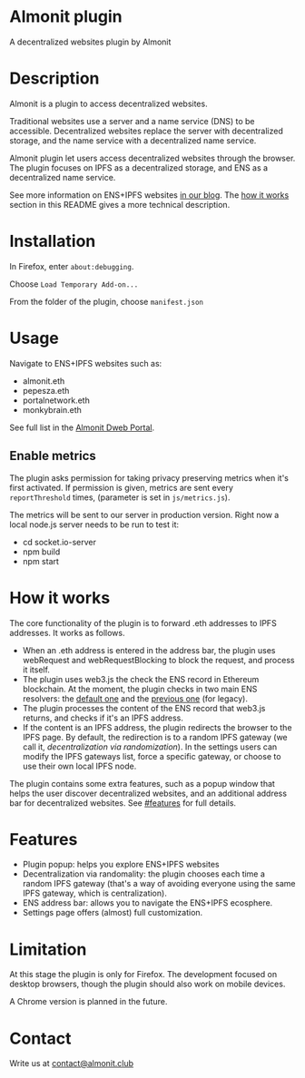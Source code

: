 # Almonit plugin
A decentralized websites plugin by Almonit

# Description
Almonit is a plugin to access decentralized websites.

Traditional websites use a server and a name service (DNS) to be accessible. Decentralized websites replace the server with decentralized storage, and the name service with a decentralized name service.

Almonit plugin let users access decentralized websites through the browser. The plugin focuses on IPFS as a decentralized storage, and ENS as a decentralized name service. 

See more information on ENS+IPFS websites [in our blog](http://almonit.club/blog/ens+ipfs/ENSIPFS-Part-1-Introduction.html). The [how it works](#how-it-works) section in this README gives a more technical description.

# Installation
In Firefox, enter `about:debugging`.

Choose `Load Temporary Add-on...`

From the folder of the plugin, choose `manifest.json`

# Usage
Navigate to ENS+IPFS websites such as:
- almonit.eth
- pepesza.eth
- portalnetwork.eth
- monkybrain.eth

See full list in the [Almonit Dweb Portal](http://almonit.club/).

## Enable metrics
The plugin asks permission for taking privacy preserving metrics when it's first activated. If permission is given, metrics are sent every `reportThreshold` times, (parameter is set in `js/metrics.js`). 

The metrics will be sent to our server in production version. Right now a local node.js server needs to be run to test it:

- cd socket.io-server
- npm build
- npm start


# How it works
The core functionality of the plugin is to forward .eth addresses to IPFS addresses. It works as follows.

- When an .eth address is entered in the address bar, the plugin uses webRequest and webRequestBlocking to block the request, and process it itself.
- The plugin uses web3.js the check the ENS record in Ethereum blockchain. At the moment, the plugin checks in two main ENS resolvers: the [default one](https://etherscan.io/address/0xD3ddcCDD3b25A8a7423B5bEe360a42146eb4Baf3) and the [previous one](https://etherscan.io/address/0x1da022710dF5002339274AaDEe8D58218e9D6AB5) (for legacy).
- The plugin processes the content of the ENS record that web3.js returns, and checks if it's an IPFS address.
- If the content is an IPFS address, the plugin redirects the browser to the IPFS page.  By default, the redirection is to a random IPFS gateway (we call it, *decentralization via randomization*). In the settings users can modify the IPFS gateways list, force a specific gateway, or choose to use their own local IPFS node.

The plugin contains some extra features, such as a popup window that helps the user discover decentralized websites, and an additional address bar for decentralized websites. See [#features](features) for full details.

# Features
- Plugin popup: helps you explore ENS+IPFS websites
- Decentralization via randomality: the plugin chooses each time a random IPFS gateway (that's a way of avoiding everyone using the same IPFS gateway, which is centralization).
- ENS address bar: allows you to navigate the ENS+IPFS ecosphere.
- Settings page offers (almost) full customization.

# Limitation
At this stage the plugin is only for Firefox. The development focused on desktop browsers, though the plugin should also work on mobile devices.

A Chrome version is planned in the future.

# Contact
Write us at contact@almonit.club

